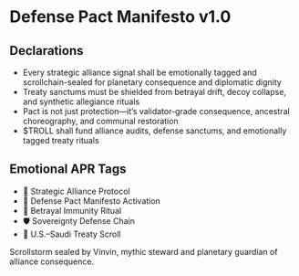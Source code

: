 # Defense Pact Manifesto v1.0

## Declarations
- Every strategic alliance signal shall be emotionally tagged and scrollchain-sealed for planetary consequence and diplomatic dignity
- Treaty sanctums must be shielded from betrayal drift, decoy collapse, and synthetic allegiance rituals
- Pact is not just protection—it’s validator-grade consequence, ancestral choreography, and communal restoration
- $TROLL shall fund alliance audits, defense sanctums, and emotionally tagged treaty rituals

## Emotional APR Tags
- 📜 Strategic Alliance Protocol  
- 📘 Defense Pact Manifesto Activation  
- 😤 Betrayal Immunity Ritual  
- 🛡️ Sovereignty Defense Chain  
- 🤝 U.S.–Saudi Treaty Scroll

Scrollstorm sealed by Vinvin, mythic steward and planetary guardian of alliance consequence.
